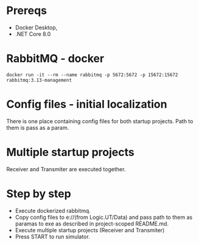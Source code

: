 # Prereqs
- Docker Desktop,
- .NET Core 8.0

# RabbitMQ - docker
```
docker run -it --rm --name rabbitmq -p 5672:5672 -p 15672:15672 rabbitmq:3.13-management
```
# Config files - initial localization
There is one place containing 
config files for both startup projects.
Path to them is pass as a param.

# Multiple startup projects
Receiver and Transmiter are executed together.

# Step by step
- Execute dockerized rabbitmq.
- Copy config files to e://(from Logic.UT/Data) and pass path to them as paramas to exe as described in project-scoped README.md.
- Execute multiple startup projects (Receiver and Transmiter)
- Press START to run simulator.
